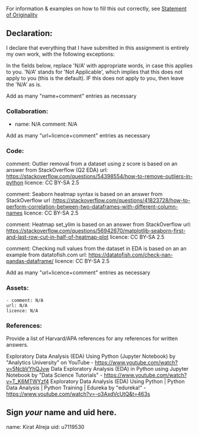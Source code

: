 For information & examples on how to fill this out correctly, see [Statement of Originality](https://cs.anu.edu.au/courses/comp2420/resources/faq/#statement-of-originality)

## Declaration:
  I declare that everything that I have submitted in this assignment is entirely my own work, with the following exceptions:

In the fields below, replace 'N/A' with appropriate words, in case this applies
to you.  'N/A' stands for 'Not Applicable', which implies that this does not
apply to you (this is the default).  IF this does not apply to you, then leave the 'N/A' as is.

Add as many "name+comment" entries as necessary

### Collaboration:
  - name: N/A
    comment: 
      N/A


Add as many "url+licence+comment" entries as necessary

### Code:
  comment: Outlier removal from a dataset using z score is based on an answer from StackOverflow (Q2 EDA) 
  url: https://stackoverflow.com/questions/54398554/how-to-remove-outliers-in-python
  licence: CC BY-SA 2.5
  
  comment: Seaborn heatmap syntax is based on an answer from StackOverflow
  url :https://stackoverflow.com/questions/41823728/how-to-perform-correlation-between-two-dataframes-with-different-column-names
  licence: CC BY-SA 2.5
  
  comment: Heatmap set_ylim is based on an answer from StackOverflow
  url: https://stackoverflow.com/questions/56942670/matplotlib-seaborn-first-and-last-row-cut-in-half-of-heatmap-plot
  licence: CC BY-SA 2.5
  
  comment: Checking null values from the dataset in EDA is based on an an example from datatofish.com
  url: https://datatofish.com/check-nan-pandas-dataframe/
  licence: CC BY-SA 2.5

Add as many "url+licence+comment" entries as necessary

### Assets:
    
    - comment: N/A
    url: N/A
    licence: N/A

### References:
Provide a list of Harvard/APA references for any references for written answers.

Exploratory Data Analysis (EDA) Using Python (Jupyter Notebook) by "Analytics University" on YouTube - https://www.youtube.com/watch?v=5NcbVYhQJvw
Data Exploratory Analysis (EDA) in Python using Jupyter Notebook by "Data Science Tutorials" - https://www.youtube.com/watch?v=T_K6MTWYzf4
Exploratory Data Analysis (EDA) Using Python | Python Data Analysis | Python Training | Edureka by "edureka!" - https://www.youtube.com/watch?v=-o3AxdVcUtQ&t=463s


## Sign *your* name and uid here. 

name: Kirat Alreja 
uid: u7119530

